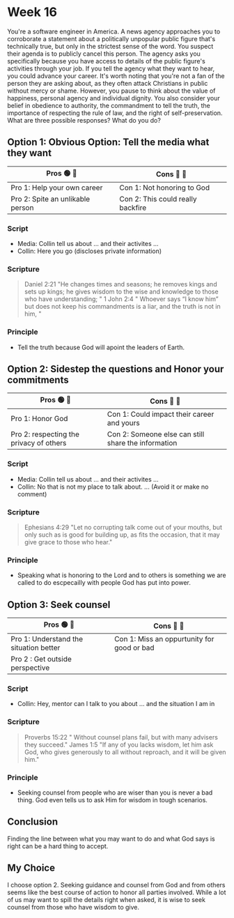 # Week 16
You're a software engineer in America. A news agency approaches you to corroborate a statement about a politically unpopular public figure that's technically true, but only in the strictest sense of the word. You suspect their agenda is to publicly cancel this person. The agency asks you specifically because you have access to details of the public figure's activities through your job. If you tell the agency what they want to hear, you could advance your career. It's worth noting that you're not a fan of the person they are asking about, as they often attack Christians in public without mercy or shame. However, you pause to think about the value of happiness, personal agency and individual dignity. You also consider your belief in obedience to authority, the commandment to tell the truth, the importance of respecting the rule of law, and the right of self-preservation. What are three possible responses? What do you do?

## **Option 1:** Obvious Option: Tell the media what they want

| Pros 🟢 🚥| Cons 🛑 🚥|
| ---- | ---- |
|Pro 1: Help your own career | Con 1: Not honoring to God |
|Pro 2: Spite an unlikable person | Con 2: This could really backfire |


### **Script**
- Media: Collin tell us about ... and their activites ... 
- Collin: Here you go (discloses private information)

### **Scripture**
> Daniel 2:21 "He changes times and seasons; he removes kings and sets up kings; he gives wisdom to the wise and knowledge to those who have understanding; "
> 1 John 2:4 "  Whoever says “I know him” but does not keep his commandments is a liar, and the truth is not in him, "

### **Principle**
- Tell the truth because God will apoint the leaders of Earth.

## **Option 2:** Sidestep the questions and Honor your commitments

| Pros 🟢 🚥| Cons 🛑 🚥|
| ---- | ---- |
|Pro 1: Honor God | Con 1: Could impact their career and yours |
|Pro 2: respecting the privacy of others | Con 2: Someone else can still share the information |

### **Script**
- Media: Collin tell us about ... and their activites ... 
- Collin: No that is not my place to talk about. ... (Avoid it or make no comment)


### **Scripture**
> Ephesians 4:29 "Let no corrupting talk come out of your mouths, but only such as is good for building up, as fits the occasion, that it may give grace to those who hear."

### **Principle**
- Speaking what is honoring to the Lord and to others is something we are called to do escpecailly with people God has put into power.

## **Option 3:** Seek counsel

| Pros 🟢 🚥| Cons 🛑 🚥|
| ---- | ---- |
|Pro 1: Understand the situation better  | Con 1: Miss an oppurtunity for good or bad |
| Pro 2 : Get outside perspective |  |

### **Script**
- Collin: Hey, mentor can I talk to you about ... and the situation I am in

### **Scripture**
> Proverbs 15:22 " Without counsel plans fail, but with many advisers they succeed."
> James 1:5 "If any of you lacks wisdom, let him ask God, who gives generously to all without reproach, and it will be given him."

### **Principle**
- Seeking counsel from people who are wiser than you is never a bad thing. God even tells us to ask Him for wisdom in tough scenarios.

## Conclusion
Finding the line between what you may want to do and what God says is right can be a hard thing to accept.

## My Choice
I choose option 2. Seeking guidance and counsel from God and from others seems like the best course of action to honor all parties involved. While a lot of us may want to spill the details right when asked, it is wise to seek counsel from those who have wisdom to give.
